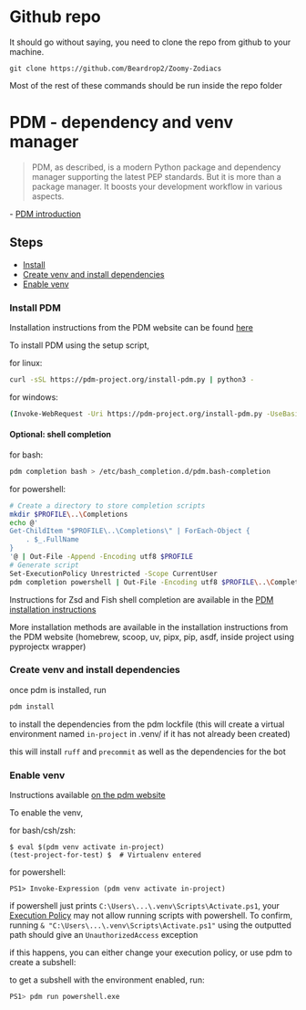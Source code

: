 # Github repo

It should go without saying, you need to clone the repo from github to your machine.

```
git clone https://github.com/Beardrop2/Zoomy-Zodiacs
```

<!--- change later if "all" instead of "most" --->
Most of the rest of these commands should be run inside the repo folder

# PDM - dependency and venv manager

> PDM, as described, is a modern Python package and dependency manager supporting the latest PEP standards. But it is more than a package manager. It boosts your development workflow in various aspects.

\- [PDM introduction](https://pdm-project.org/en/latest/)

## Steps
<!--
    I've walked through 'Create venv and install dependencies' and 'Enable venv' on a windows system
    (and probably done the exact steps in 'Install')
    But I've used the hacky subshell fix for the execution policy

    update this as testing is done (preferably with enough detail to reproduce)
    TESTED:
    - Windows
        - Powershell (pdm 2.16.1 installed with pipx)
            - Hacky PDM subshell fix for execution policy to enable venv

    UNTESTED:
    - Windows
        - Powershell
            - Enable venv properly
    - Linux
        - Bash (probably main case)
        - Zsh, fish (less common)
-->

- [Install](#install-pdm)
- [Create venv and install dependencies](#create-venv-and-install-dependencies)
- [Enable venv](#enable-venv)

### Install PDM
Installation instructions from the PDM website can be found [here](https://pdm-project.org/en/latest/#installation)

To install PDM using the setup script,

for linux:

```bash
curl -sSL https://pdm-project.org/install-pdm.py | python3 -
```

for windows:

<!--- what's the correct alias for powershell syntax highlighting? --->
```sh
(Invoke-WebRequest -Uri https://pdm-project.org/install-pdm.py -UseBasicParsing).Content | py -
```

#### Optional: shell completion

for bash:

```sh
pdm completion bash > /etc/bash_completion.d/pdm.bash-completion
```

for powershell:

```sh
# Create a directory to store completion scripts
mkdir $PROFILE\..\Completions
echo @'
Get-ChildItem "$PROFILE\..\Completions\" | ForEach-Object {
    . $_.FullName
}
'@ | Out-File -Append -Encoding utf8 $PROFILE
# Generate script
Set-ExecutionPolicy Unrestricted -Scope CurrentUser
pdm completion powershell | Out-File -Encoding utf8 $PROFILE\..\Completions\pdm_completion.ps1
```

Instructions for Zsd and Fish shell completion are available in the [PDM installation instructions](https://pdm-project.org/en/latest/#shell-completion)

More installation methods are available in the installation instructions from the PDM website (homebrew, scoop, uv, pipx, pip, asdf, inside project using pyprojectx wrapper)

### Create venv and install dependencies

once pdm is installed, run

```sh
pdm install
```

to install the dependencies from the pdm lockfile (this will create a virtual environment named `in-project` in .venv/ if it has not already been created)

this will install `ruff` and `precommit` as well as the dependencies for the bot

### Enable venv

Instructions available [on the pdm website](https://pdm-project.org/en/latest/usage/venv/#activate-a-virtualenv)

To enable the venv,

for bash/csh/zsh:

```
$ eval $(pdm venv activate in-project)
(test-project-for-test) $  # Virtualenv entered
```

for powershell:

```
PS1> Invoke-Expression (pdm venv activate in-project)
```

if powershell just prints `C:\Users\...\.venv\Scripts\Activate.ps1`, your [Execution Policy](https:/go.microsoft.com/fwlink/?LinkID=135170) may not allow running scripts with powershell. To confirm, running `& "C:\Users\...\.venv\Scripts\Activate.ps1"` using the outputted path should give an `UnauthorizedAccess` exception

if this happens, you can either change your execution policy, or use pdm to create a subshell:

<!-- this is a hacky workaround, I don't know if it raises issues, please check or add disclaimer -->
to get a subshell with the environment enabled, run:
```sh
PS1> pdm run powershell.exe
```
